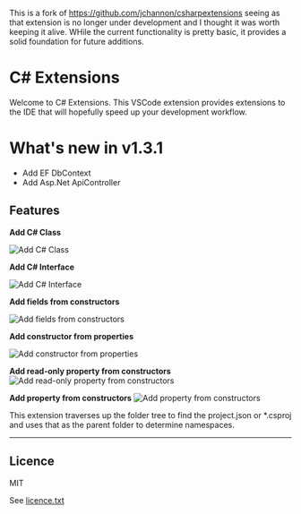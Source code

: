 This is a fork of https://github.com/jchannon/csharpextensions seeing as that extension is no longer under development and I thought it was worth keeping it alive. WHile the current functionality is pretty basic, it provides a solid foundation for future additions.

# C# Extensions

Welcome to C# Extensions.  This VSCode extension provides extensions to the IDE that will hopefully speed up your development workflow.

# What's new in v1.3.1
- Add EF DbContext
- Add Asp.Net ApiController

## Features

**Add C# Class**

![Add C# Class](./featureimages/newclass.gif)

**Add C# Interface**

![Add C# Interface](./featureimages/newinterface.gif)

**Add fields from constructors**

![Add fields from constructors](./featureimages/fieldfromctor.gif)

**Add constructor from properties**

![Add constructor from properties](./featureimages/ctorfromprop.gif)

**Add read-only property from constructors**
![Add read-only property from constructors](./featureimages/propfromctor.gif)

**Add property from constructors**
![Add property from constructors](./featureimages/fullpropfromctor.gif)


This extension traverses up the folder tree to find the project.json or *.csproj and uses that as the parent folder to determine namespaces.


-----------------------------------------------------------------------------------------------------------

## Licence 

MIT  

See [licence.txt](./licence.txt)
